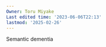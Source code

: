```yaml
---
Owner: Toru Miyake
Last edited time: '2023-06-06T22:13'
lastmod: '2025-02-26'
---
```

  

Semantic dementia
